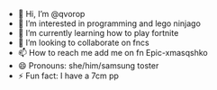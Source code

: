 - 👋 Hi, I’m @qvorop
- 👀 I’m interested in programming and lego ninjago
- 🌱 I’m currently learning how to play fortnite
- 💞️ I’m looking to collaborate on fncs
- 📫 How to reach me add me on fn Epic-xmasqshko
- 😄 Pronouns: she/him/samsung toster
- ⚡ Fun fact: I have a 7cm pp

<!---
qvorop/qvorop is a ✨ special ✨ repository because its `README.md` (this file) appears on your GitHub profile.
You can click the Preview link to take a look at your changes.
--->
